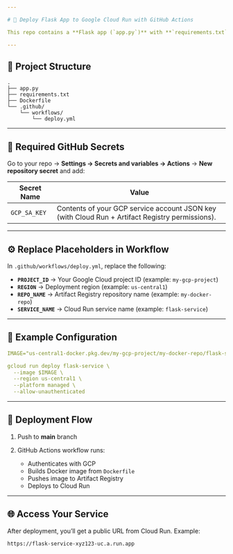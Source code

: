 ```yaml
---

# 🚀 Deploy Flask App to Google Cloud Run with GitHub Actions

This repo contains a **Flask app (`app.py`)** with **`requirements.txt`** and **`Dockerfile`**, deployed automatically to **Google Cloud Run** using **GitHub Actions**.

---
```


## 📂 Project Structure

```
.
├── app.py
├── requirements.txt
├── Dockerfile
└── .github/
    └── workflows/
        └── deploy.yml
```

---

## 🔑 Required GitHub Secrets

Go to your repo → **Settings → Secrets and variables → Actions** → **New repository secret** and add:

| Secret Name  | Value                                                                                           |
| ------------ | ----------------------------------------------------------------------------------------------- |
| `GCP_SA_KEY` | Contents of your GCP service account JSON key (with Cloud Run + Artifact Registry permissions). |

---

## ⚙️ Replace Placeholders in Workflow

In `.github/workflows/deploy.yml`, replace the following:

* **`PROJECT_ID`** → Your Google Cloud project ID (example: `my-gcp-project`)
* **`REGION`** → Deployment region (example: `us-central1`)
* **`REPO_NAME`** → Artifact Registry repository name (example: `my-docker-repo`)
* **`SERVICE_NAME`** → Cloud Run service name (example: `flask-service`)

---

## 📝 Example Configuration

```yaml
IMAGE="us-central1-docker.pkg.dev/my-gcp-project/my-docker-repo/flask-service:latest"

gcloud run deploy flask-service \
  --image $IMAGE \
  --region us-central1 \
  --platform managed \
  --allow-unauthenticated
```

---

## 🚀 Deployment Flow

1. Push to **main** branch
2. GitHub Actions workflow runs:

   * Authenticates with GCP
   * Builds Docker image from `Dockerfile`
   * Pushes image to Artifact Registry
   * Deploys to Cloud Run

---

## 🌐 Access Your Service

After deployment, you’ll get a public URL from Cloud Run. Example:

```
https://flask-service-xyz123-uc.a.run.app
```

